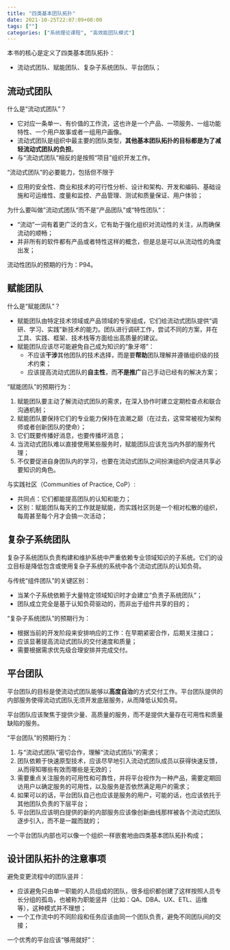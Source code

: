 ```yaml
---
title: "四类基本团队拓扑"
date: 2021-10-25T22:07:09+08:00
tags: [""]
categories: ["系统理论课程", "高效能团队模式"]
---
```



本书的核心是定义了四类基本团队拓扑：

- 流动式团队、赋能团队、复杂子系统团队、平台团队；

## 流动式团队

什么是“流动式团队”？

- 它对应一条单一、有价值的工作流，这也许是一个产品、一项服务、一组功能特性、一个用户故事或者一组用户画像。
- 流动式团队是组织中最主要的团队类型，**其他基本团队拓扑的目标都是为了减轻流动式团队的负担**。
- 与“流动式团队”相反的是按照“项目”组织开发工作。

“流动式团队”的必要能力，包括但不限于

- 应用的安全性、商业和技术的可行性分析、设计和架构、开发和编码、基础设施和可运维性、度量和监控、产品管理、测试和质量保证、用户体验；

为什么要叫做”流动式团队“而不是”产品团队”或“特性团队“：

- “流动”一词有着更广泛的含义，它有助于强化组织对流动性的关注，从而确保流动的顺畅；
- 并非所有的软件都有产品或者特性这样的概念，但是总是可以从流动性的角度出发；

流动性团队的预期的行为：P94。

## 赋能团队

什么是“赋能团队”？

- 赋能团队由特定技术领域或产品领域的专家组成，它们给流动式团队提供“调研、学习、实践”新技术的能力。团队进行调研工作，尝试不同的方案，并在工具、实践、框架、技术栈等方面给出高质量的建议。
- 赋能团队应该尽可能避免自己成为知识的“象牙塔”：
  - 不应该**干涉**其他团队的技术选择，而是要**帮助**团队理解并遵循组织级的技术约束；
  - 应该提高流动式团队的**自主性**，而**不是推广**自己手动已经有的解决方案；

“赋能团队”的预期行为：

1. 赋能团队要主动了解流动式团队的需求，在深入协作时建立定期检查点和联合沟通机制；
2. 赋能团队要保持它们的专业能力保持在浪潮之巅（在过去，这常常被视为架构师或者创新团队的使命）；
3. 它们既要传播好消息，也要传播坏消息；
4. 当流动式团队难以直接使用某些服务时，赋能团队应该充当内外部的服务代理；
5. 不仅要促进自身团队内的学习，也要在流动式团队之间扮演组织内促进共享必要知识的角色。

与实践社区（Communities of Practice, CoP）:

- 共同点：它们都能提高团队的认知和能力；
- 区别：赋能团队每天的工作就是赋能，而实践社区则是一个相对松散的组织，每周甚至每个月才会搞一次活动；

## 复杂子系统团队

复杂子系统团队负责构建和维护系统中严重依赖专业领域知识的子系统。它们的设立目标是降低包含或使用复杂子系统的系统中各个流动式团队的认知负荷。

与传统“组件团队”的关键区别：

- 当某个子系统依赖于大量特定领域知识时才会建立“负责子系统团队”；
- 团队成立完全是基于认知负荷驱动的，而非出于组件共享的目的；

“复杂子系统团队”的预期行为：

- 根据当前的开发阶段来安排响应的工作：在早期紧密合作，后期关注接口；
- 应该显著提高流动式团队的交付速度和质量；
- 需要根据需求优先级合理安排并完成交付。

## 平台团队

平台团队的目标是使流动式团队能够以**高度自治**的方式交付工作。平台团队提供的内部服务使得流动式团队无须开发底层服务，从而降低认知负荷。

平台团队应该聚焦于提供少量、高质量的服务，而不是提供大量存在可用性和质量缺陷的服务。

“平台团队”的预期行为：

1. 与“流动式团队”密切合作，理解“流动式团队”的需求；
2. 团队依赖于快速原型技术，应该尽早地引入流动式团队成员以获得快速反馈，从而得知哪些有效而哪些是无效的；
3. 需要重点关注服务的可用性和可靠性，并将平台视作为一种产品，需要定期回访用户以确定服务的可用性，以及服务是否依然满足用户的需求；
4. 如果可以的话，平台团队自己也应该是服务的用户，可能的话，也应该依托于其他团队负责的下层平台；
5. 平台团队应该明白提供的新的内部服务应该像创新曲线那样被各个流动式团队逐步引入，而不是一蹴而就的；

一个平台团队内部也可以像一个组织一样嵌套地由四类基本团队拓扑构成；

## 设计团队拓扑的注意事项

避免变更流程中的团队竖井：

- 应该避免只由单一职能的人员组成的团队，很多组织都创建了这样按照人员专长分组的孤岛，也被称为职能竖井（比如：QA、DBA、UX、ETL、运维 等），这种模式并不理想；
- 一个工作流中的不同阶段和任务应该由同一个团队负责，避免不同团队间的交接；

一个优秀的平台应该“够用就好”：
